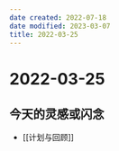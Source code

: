 ```yaml
---
date created: 2022-07-18
date modified: 2023-03-07
title: 2022-03-25
---
```


# 2022-03-25

## 今天的灵感或闪念

- [[计划与回顾]]
